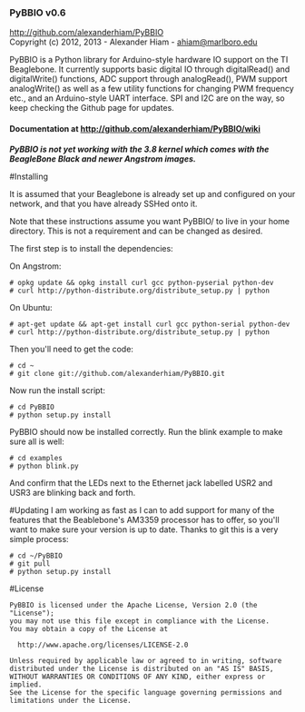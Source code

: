### PyBBIO v0.6
http://github.com/alexanderhiam/PyBBIO  
Copyright (c) 2012, 2013 - Alexander Hiam - ahiam@marlboro.edu    

PyBBIO is a Python library for Arduino-style hardware IO support on the TI 
Beaglebone. It currently supports basic digital IO through digitalRead() 
and digitalWrite() functions, ADC support through analogRead(), PWM support 
analogWrite() as well as a few utility functions for changing PWM frequency
etc., and an Arduino-style UART interface. SPI and I2C are on the way, so 
keep checking the Github page for updates.  
#### Documentation at http://github.com/alexanderhiam/PyBBIO/wiki

***PyBBIO is not yet working with the 3.8 kernel which comes with the BeagleBone
Black and newer Angstrom images.***

#Installing

It is assumed that your Beaglebone is already set up and configured on your network, 
and that you have already SSHed onto it. 

Note that these instructions assume you want PyBBIO/ to live in your home 
directory. This is not a requirement and can be changed as desired. 

The first step is to install the dependencies: 

On Angstrom:

    # opkg update && opkg install curl gcc python-pyserial python-dev
    # curl http://python-distribute.org/distribute_setup.py | python

On Ubuntu:

    # apt-get update && apt-get install curl gcc python-serial python-dev
    # curl http://python-distribute.org/distribute_setup.py | python

Then you'll need to get the code:

    # cd ~
    # git clone git://github.com/alexanderhiam/PyBBIO.git

Now run the install script:

    # cd PyBBIO
    # python setup.py install

PyBBIO should now be installed correctly. Run the blink example to make sure 
all is well:

    # cd examples
    # python blink.py

And confirm that the LEDs next to the Ethernet jack labelled USR2 and USR3 
are blinking back and forth. 

#Updating
I am working as fast as I can to add support for many of the features that 
the Beablebone's AM3359 processor has to offer, so you'll want to make sure 
your version is up to date. Thanks to git this is a very simple process:

    # cd ~/PyBBIO
    # git pull
    # python setup.py install


#License

    PyBBIO is licensed under the Apache License, Version 2.0 (the "License");
    you may not use this file except in compliance with the License.
    You may obtain a copy of the License at

      http://www.apache.org/licenses/LICENSE-2.0

    Unless required by applicable law or agreed to in writing, software
    distributed under the License is distributed on an "AS IS" BASIS,
    WITHOUT WARRANTIES OR CONDITIONS OF ANY KIND, either express or implied.
    See the License for the specific language governing permissions and
    limitations under the License.
